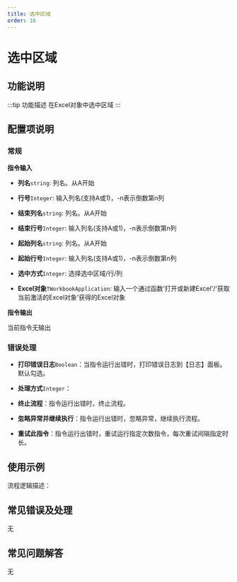 ```yaml
---
title: 选中区域
order: 16
---
```


# 选中区域

## 功能说明

:::tip 功能描述
在Excel对象中选中区域
:::

## 配置项说明

### 常规

**指令输入**

- **列名**`string`: 列名。从A开始

- **行号**`Integer`: 输入列名(支持A或1)，-n表示倒数第n列

- **结束列名**`string`: 列名。从A开始

- **结束行号**`Integer`: 输入列名(支持A或1)，-n表示倒数第n列

- **起始列名**`string`: 列名。从A开始

- **起始行号**`Integer`: 输入列名(支持A或1)，-n表示倒数第n列

- **选中方式**`Integer`: 选择选中区域/行/列

- **Excel对象**`TWorkbookApplication`: 输入一个通过函数'打开或新建Excel'/'获取当前激活的Excel对象'获得的Excel对象


**指令输出**

当前指令无输出

### 错误处理

- **打印错误日志**`Boolean`：当指令运行出错时，打印错误日志到【日志】面板。默认勾选。

- **处理方式**`Integer`：

 - **终止流程**：指令运行出错时，终止流程。

 - **忽略异常并继续执行**：指令运行出错时，忽略异常，继续执行流程。

 - **重试此指令**：指令运行出错时，重试运行指定次数指令，每次重试间隔指定时长。

## 使用示例

流程逻辑描述：

## 常见错误及处理

无

## 常见问题解答

无

